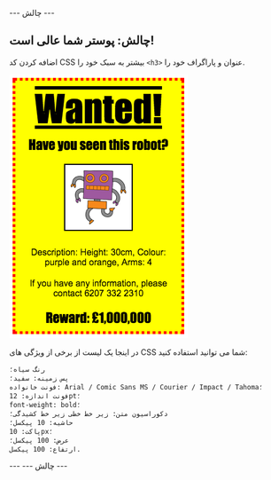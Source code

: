 \--- چالش \---

## چالش: پوستر شما عالی است!

اضافه کردن کد CSS بیشتر به سبک خود را `<h3>` عنوان و پاراگراف خود را.

![تصویری](images/wanted-final.png)

در اینجا یک لیست از برخی از ویژگی های CSS شما می توانید استفاده کنید:

    رنگ سیاه؛
    پس زمینه: سفید؛
    فونت خانواده: Arial / Comic Sans MS / Courier / Impact / Tahoma؛
    فونت اندازه: 12pt؛
    font-weight: bold؛
    دکوراسیون متن: زیر خط خطی زیر خط کشیدگی؛
    حاشیه: 10 پیکسل؛
    پاکت: 10px؛
    عرض: 100 پیکسل؛
    ارتفاع: 100 پیکسل.
    

\--- \--- چالش \---